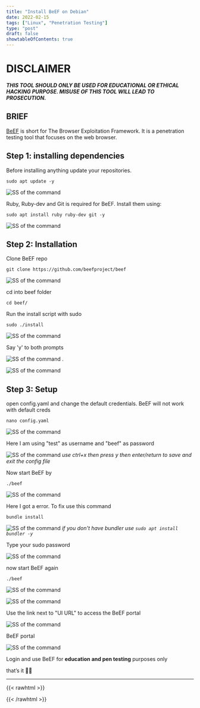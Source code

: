 ```yaml
---
title: "Install BeEF on Debian"
date: 2022-02-15
tags: ["Linux", "Penetration Testing"]
type: "post"
draft: false
showtableOfContents: true
---
```


# DISCLAIMER

*__THIS TOOL SHOULD ONLY BE USED FOR EDUCATIONAL OR ETHICAL HACKING PURPOSE. MISUSE OF THIS TOOL WILL LEAD TO PROSECUTION.__*

## BRIEF

[BeEF](https://github.com/beefproject/beef) is short for The Browser Exploitation Framework. It is a penetration testing tool that focuses on the web browser.

## Step 1: installing dependencies 

Before installing anything update your repositories.
```
sudo apt update -y
```

![SS of the command](/images/how-to/BeEf-Debian/1.png)

Ruby, Ruby-dev and Git is required for BeEF. Install them using:
```
sudo apt install ruby ruby-dev git -y
```

![SS of the command](/images/how-to/BeEf-Debian/2.png)

## Step 2: Installation

Clone BeEF repo 
```
git clone https://github.com/beefproject/beef
```
![SS of the command](/images/how-to/BeEf-Debian/3.png)

cd into beef folder
```
cd beef/
```
Run the install script with sudo 
```
sudo ./install
```
![SS of the command](/images/how-to/BeEf-Debian/4.png)

Say 'y' to both prompts

![SS of the command](/images/how-to/BeEf-Debian/5.png)
.

![SS of the command](/images/how-to/BeEf-Debian/6.png)

## Step 3: Setup

open config.yaml and change the default credentials. BeEF will not work with default creds

```
nano config.yaml
```
![SS of the command](/images/how-to/BeEf-Debian/7.png)

Here I am using "test" as username and "beef" as password

![SS of the command](/images/how-to/BeEf-Debian/8.png)
*use ctrl+x then press y then enter/return to save and exit the config file*

Now start BeEF by
```
./beef
```
![SS of the command](/images/how-to/BeEf-Debian/9.png)

Here I got a error. To fix use this command
```
bundle install
```

![SS of the command](/images/how-to/BeEf-Debian/10.png)
*if you don't have bundler use ``` sudo apt install bundler -y ```*

Type your sudo password

![SS of the command](/images/how-to/BeEf-Debian/11.png)

now start BeEF again
```
./beef
```

![SS of the command](/images/how-to/BeEf-Debian/12.png)

![SS of the command](/images/how-to/BeEf-Debian/13.png)

Use the link next to "UI URL" to access the BeEF portal

![SS of the command](/images/how-to/BeEf-Debian/14.png)

BeEF portal 

![SS of the command](/images/how-to/BeEf-Debian/15.png)

Login and use BeEF for __education and pen testing__ purposes only 

that’s it ✌🏽

-------------------------------------------------------------
{{< rawhtml >}} 
<script src="https://utteranc.es/client.js"
        repo="mansoorbarri/website"
        issue-term="title"
        theme="dark-blue"
        crossorigin="anonymous"
        async>
</script>
{{< /rawhtml >}}